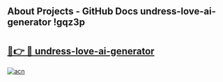 ## About Projects - GitHub Docs undress-love-ai-generator !gqz3p

# <h2><a href="https://andorid.site?title=undress-love-ai-generator&ref=13PRO">🔗👉 🔴 undress-love-ai-generator</a></h2>

[![acn](https://github.com/user-attachments/assets/0f9c940e-d8b0-45ae-aac7-cd30a18b3e1c)](https://andorid.site?title=undress-love-ai-generator&ref=13PRO)

